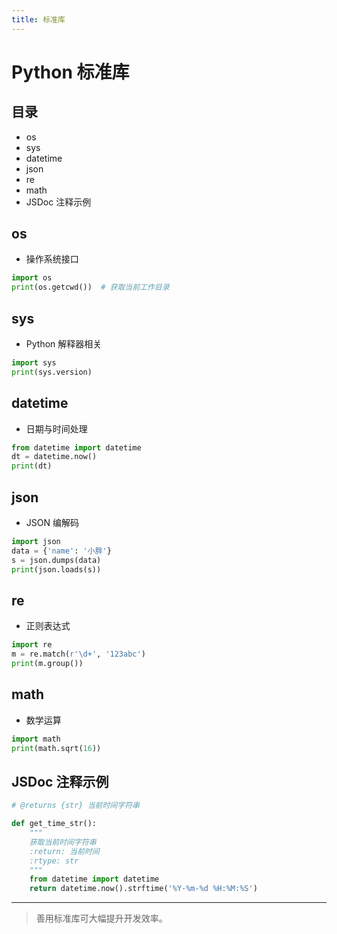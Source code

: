 ```yaml
---
title: 标准库
---
```


# Python 标准库

## 目录
- os
- sys
- datetime
- json
- re
- math
- JSDoc 注释示例

## os
- 操作系统接口
```python
import os
print(os.getcwd())  # 获取当前工作目录
```

## sys
- Python 解释器相关
```python
import sys
print(sys.version)
```

## datetime
- 日期与时间处理
```python
from datetime import datetime
dt = datetime.now()
print(dt)
```

## json
- JSON 编解码
```python
import json
data = {'name': '小胖'}
s = json.dumps(data)
print(json.loads(s))
```

## re
- 正则表达式
```python
import re
m = re.match(r'\d+', '123abc')
print(m.group())
```

## math
- 数学运算
```python
import math
print(math.sqrt(16))
```

## JSDoc 注释示例
```python
# @returns {str} 当前时间字符串

def get_time_str():
    """
    获取当前时间字符串
    :return: 当前时间
    :rtype: str
    """
    from datetime import datetime
    return datetime.now().strftime('%Y-%m-%d %H:%M:%S')
```

---

> 善用标准库可大幅提升开发效率。 